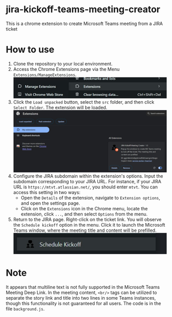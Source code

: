 # jira-kickoff-teams-meeting-creator
This is a chrome extension to create Microsoft Teams meeting from a JIRA ticket


# How to use

1. Clone the repository to your local environment.
2. Access the Chrome Extensions page via the Menu `Extensions/ManageExtensions`.  ![Open Chrome Extensions page](src/images/chrome-extension.jpg)
3. Click the `Load unpacked` button, select the `src` folder, and then click `Select Folder`. The extension will be loaded.   ![Add Extension](src/images/add-extension.jpg)
4. Configure the JIRA subdomain within the extension's options. Input the subdomain corresponding to your JIRA URL. For instance, if your JIRA URL is `https://mtvt.atlassian.net/`, you should enter `mtvt`. You can access this setting in two ways:
   - Open the `Details` of the extension, navigate to `Extension options`, and open the settings page.
   - Click on the `Extensions` icon in the Chrome menu, locate the extension, click `...`, and then select `Options` from the menu.
5. Return to the JIRA page. Right-click on the ticket link. You will observe the `Schedule kickoff` option in the menu. Click it to launch the Microsoft Teams window, where the meeting title and content will be prefilled.  
![Add Extension](src/images/schedule%20meeting.jpg)

# Note
It appears that multiline text is not fully supported in the Microsoft Teams Meeting Deep Link. In the meeting content, `<br/>` tags can be utilized to separate the story link and title into two lines in some Teams instances, though this functionality is not guaranteed for all users. The code is in the file `background.js`.
